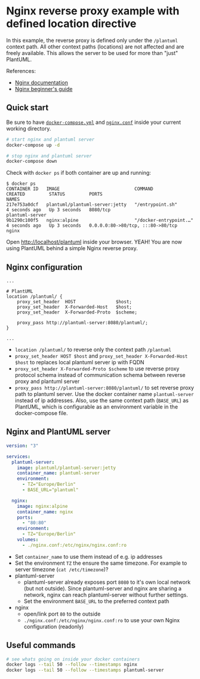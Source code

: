 # Nginx reverse proxy example with defined location directive

In this example, the reverse proxy is defined only under the `/plantuml` context path.
All other context paths (locations) are not affected and are freely available.
This allows the server to be used for more than "just" PlantUML.

References:
- [Nginx documentation](https://nginx.org/en/docs/)
- [Nginx beginner's guide](https://nginx.org/en/docs/beginners_guide.html)


## Quick start

Be sure to have [`docker-compose.yml`](./docker-compose.yml) and [`nginx.conf`](./nginx.conf) inside your current working directory.

```bash
# start nginx and plantuml server
docker-compose up -d

# stop nginx and plantuml server
docker-compose down
```

Check with `docker ps` if both container are up and running:

```
$ docker ps
CONTAINER ID   IMAGE                            COMMAND                  CREATED         STATUS         PORTS                               NAMES
217e753a0dcf   plantuml/plantuml-server:jetty   "/entrypoint.sh"         4 seconds ago   Up 3 seconds   8080/tcp                            plantuml-server
9b1290c100f5   nginx:alpine                     "/docker-entrypoint.…"   4 seconds ago   Up 3 seconds   0.0.0.0:80->80/tcp, :::80->80/tcp   nginx
```

Open [http://localhost/plantuml](http://localhost/plantuml) inside your browser.
YEAH! You are now using PlantUML behind a simple Nginx reverse proxy.


## Nginx configuration

```nginx
...

# PlantUML
location /plantuml/ {
    proxy_set_header  HOST               $host;
    proxy_set_header  X-Forwarded-Host   $host;
    proxy_set_header  X-Forwarded-Proto  $scheme;

    proxy_pass http://plantuml-server:8080/plantuml/;
}

...
```

- `location /plantuml/` to reverse only the context path `/plantuml`
- `proxy_set_header HOST $host` and `proxy_set_header X-Forwarded-Host $host` to replaces local plantuml server ip with FQDN
- `proxy_set_header X-Forwarded-Proto $scheme` to use reverse proxy protocol schema instead of communication schema between reverse proxy and plantuml server
- `proxy_pass http://plantuml-server:8080/plantuml/` to set reverse proxy path to plantuml server.
  Use the docker container name `plantuml-server` instead of ip addresses.
  Also, use the same context path (`BASE_URL`) as PlantUML, which is configurable as an environment variable in the docker-compose file.


## Nginx and PlantUML server

```yaml
version: "3"

services:
  plantuml-server:
    image: plantuml/plantuml-server:jetty
    container_name: plantuml-server
    environment:
      - TZ="Europe/Berlin"
      - BASE_URL="plantuml"

  nginx:
    image: nginx:alpine
    container_name: nginx
    ports:
      - "80:80"
    environment:
      - TZ="Europe/Berlin"
    volumes:
      - ./nginx.conf:/etc/nginx/nginx.conf:ro
```

- Set `container_name` to use them instead of e.g. ip addresses
- Set the environment `TZ` the ensure the same timezone.
  For example to server timezone (`cat /etc/timezone`)?
- plantuml-server
  * plantuml-server already exposes port `8080` to it's own local network (but not outside).
    Since plantuml-server and nginx are sharing a network, nginx can reach plantuml-server without further settings.
  * Set the environment `BASE_URL` to the preferred context path
- nginx
  * open/link port `80` to the outside
  * `./nginx.conf:/etc/nginx/nginx.conf:ro` to use your own Nginx configuration (readonly)


## Useful commands

```bash
# see whats going on inside your docker containers
docker logs --tail 50 --follow --timestamps nginx
docker logs --tail 50 --follow --timestamps plantuml-server
```
